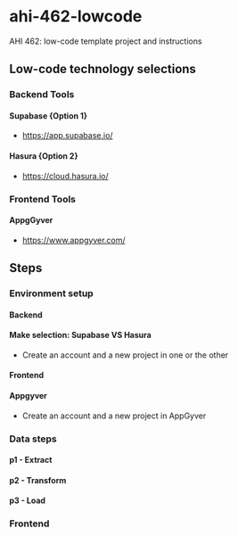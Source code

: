 # ahi-462-lowcode
AHI 462: low-code template project and instructions
## Low-code technology selections
### Backend Tools
#### Supabase {Option 1}
- https://app.supabase.io/ 
#### Hasura {Option 2}
- https://cloud.hasura.io/ 
### Frontend Tools  
#### AppgGyver 
- https://www.appgyver.com/ 

## Steps 
### Environment setup 
#### Backend
#### Make selection: Supabase VS Hasura
- Create an account and a new project in one or the other
#### Frontend 
#### Appgyver 
- Create an account and a new project in AppGyver 
### Data steps 
#### p1 - Extract 
#### p2 - Transform 
#### p3 - Load
### Frontend 